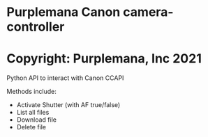 # Purplemana Canon camera-controller
# Copyright: Purplemana, Inc 2021

Python API to interact with Canon CCAPI

Methods include:
- Activate Shutter (with AF true/false)
- List all files
- Download file
- Delete file
